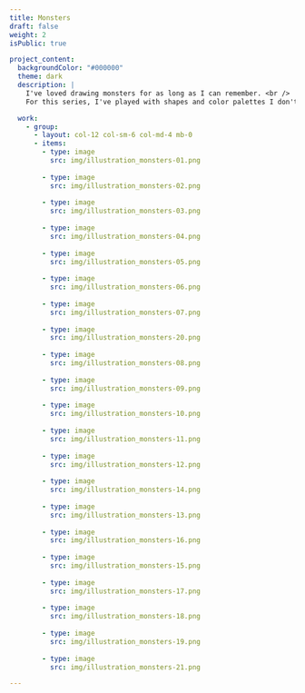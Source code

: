 ```yaml
---
title: Monsters
draft: false
weight: 2
isPublic: true

project_content:
  backgroundColor: "#000000"
  theme: dark
  description: |
    I've loved drawing monsters for as long as I can remember. <br />
    For this series, I've played with shapes and color palettes I don't often use.

  work:
    - group:
      - layout: col-12 col-sm-6 col-md-4 mb-0
      - items:
        - type: image
          src: img/illustration_monsters-01.png
          
        - type: image
          src: img/illustration_monsters-02.png
          
        - type: image
          src: img/illustration_monsters-03.png
      
        - type: image
          src: img/illustration_monsters-04.png
          
        - type: image
          src: img/illustration_monsters-05.png
          
        - type: image
          src: img/illustration_monsters-06.png
        
        - type: image
          src: img/illustration_monsters-07.png
          
        - type: image
          src: img/illustration_monsters-20.png
          
        - type: image
          src: img/illustration_monsters-08.png
        
        - type: image
          src: img/illustration_monsters-09.png
          
        - type: image
          src: img/illustration_monsters-10.png
          
        - type: image
          src: img/illustration_monsters-11.png
        
        - type: image
          src: img/illustration_monsters-12.png
          
        - type: image
          src: img/illustration_monsters-14.png
          
        - type: image
          src: img/illustration_monsters-13.png
        
        - type: image
          src: img/illustration_monsters-16.png
          
        - type: image
          src: img/illustration_monsters-15.png
          
        - type: image
          src: img/illustration_monsters-17.png
        
        - type: image
          src: img/illustration_monsters-18.png
          
        - type: image
          src: img/illustration_monsters-19.png
          
        - type: image
          src: img/illustration_monsters-21.png

---
```

